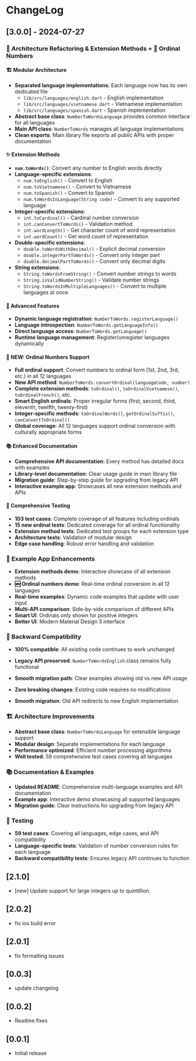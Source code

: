 # ChangeLog

## [3.0.0] - 2024-07-27

### 🚀 Architecture Refactoring & Extension Methods + 🥇 Ordinal Numbers

#### 🏗️ Modular Architecture

- **Separated language implementations**: Each language now has its own dedicated file
  - `lib/src/languages/english.dart` - English implementation
  - `lib/src/languages/vietnamese.dart` - Vietnamese implementation
  - `lib/src/languages/spanish.dart` - Spanish implementation
- **Abstract base class**: `NumberToWordsLanguage` provides common interface for all languages
- **Main API class**: `NumberToWords` manages all language implementations
- **Clean exports**: Main library file exports all public APIs with proper documentation

#### ✨ Extension Methods

- **`num.toWords()`**: Convert any number to English words directly
- **Language-specific extensions**:
  - `num.toEnglish()` - Convert to English
  - `num.toVietnamese()` - Convert to Vietnamese
  - `num.toSpanish()` - Convert to Spanish
  - `num.toWordsInLanguage(String code)` - Convert to any supported language
- **Integer-specific extensions**:
  - `int.toCardinal()` - Cardinal number conversion
  - `int.canConvertToWords()` - Validation method
  - `int.wordLength()` - Get character count of word representation
  - `int.wordCount()` - Get word count of representation
- **Double-specific extensions**:
  - `double.toWordsWithDecimal()` - Explicit decimal conversion
  - `double.integerPartToWords()` - Convert only integer part
  - `double.decimalPartToWords()` - Convert only decimal digits
- **String extensions**:
  - `String.toWordsFromString()` - Convert number strings to words
  - `String.isValidNumberString()` - Validate number strings
  - `String.toWordsInMultipleLanguages()` - Convert to multiple languages at once

#### 🔧 Advanced Features

- **Dynamic language registration**: `NumberToWords.registerLanguage()`
- **Language introspection**: `NumberToWords.getLanguageInfo()`
- **Direct language access**: `NumberToWords.getLanguage()`
- **Runtime language management**: Register/unregister languages dynamically

#### 🥇 NEW: Ordinal Numbers Support

- **Full ordinal support**: Convert numbers to ordinal form (1st, 2nd, 3rd, etc.) in all 12 languages
- **New API method**: `NumberToWords.convertOrdinal(languageCode, number)`
- **Complete extension methods**: `toOrdinal()`, `toOrdinalVietnamese()`, `toOrdinalFrench()`, etc.
- **Smart English ordinals**: Proper irregular forms (first, second, third, eleventh, twelfth, twenty-first)
- **Integer-specific methods**: `toOrdinalWords()`, `getOrdinalSuffix()`, `canConvertToOrdinal()`
- **Global coverage**: All 12 languages support ordinal conversion with culturally appropriate forms

#### 📚 Enhanced Documentation

- **Comprehensive API documentation**: Every method has detailed docs with examples
- **Library-level documentation**: Clear usage guide in main library file
- **Migration guide**: Step-by-step guide for upgrading from legacy API
- **Interactive example app**: Showcases all new extension methods and APIs

#### 🧪 Comprehensive Testing

- **103 test cases**: Complete coverage of all features including ordinals
- **15 new ordinal tests**: Dedicated coverage for all ordinal functionality
- **Extension method tests**: Dedicated test groups for each extension type
- **Architecture tests**: Validation of modular design
- **Edge case handling**: Robust error handling and validation

### 📱 Example App Enhancements

- **Extension methods demo**: Interactive showcase of all extension methods
- **🆕 Ordinal numbers demo**: Real-time ordinal conversion in all 12 languages
- **Real-time examples**: Dynamic code examples that update with user input
- **Multi-API comparison**: Side-by-side comparison of different APIs
- **Smart UI**: Ordinals only shown for positive integers
- **Better UI**: Modern Material Design 3 interface

### 🔄 Backward Compatibility

- **100% compatible**: All existing code continues to work unchanged
- **Legacy API preserved**: `NumberToWordsEnglish` class remains fully functional
- **Smooth migration path**: Clear examples showing old vs new API usage

- **Zero breaking changes**: Existing code requires no modifications
- **Smooth migration**: Old API redirects to new English implementation

### 🏗️ Architecture Improvements

- **Abstract base class**: `NumberToWordsLanguage` for extensible language support
- **Modular design**: Separate implementations for each language
- **Performance optimized**: Efficient number processing algorithms
- **Well tested**: 59 comprehensive test cases covering all languages

### 📚 Documentation & Examples

- **Updated README**: Comprehensive multi-language examples and API documentation
- **Example app**: Interactive demo showcasing all supported languages
- **Migration guide**: Clear instructions for upgrading from legacy API

### 🧪 Testing

- **59 test cases**: Covering all languages, edge cases, and API compatibility
- **Language-specific tests**: Validation of number conversion rules for each language
- **Backward compatibility tests**: Ensures legacy API continues to function

## [2.1.0]

- [new] Update support for large integers up to quintillion.

## [2.0.2]

- fix ios build error

## [2.0.1]

- fix formatting issues

## [0.0.3]

- update changelog

## [0.0.2]

- Readme fixes

## [0.0.1]

- Initial release
